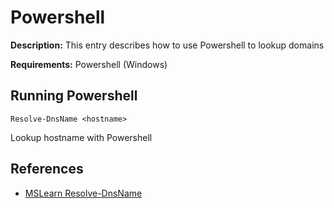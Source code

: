 # Powershell

**Description:** This entry describes how to use Powershell to lookup domains

**Requirements:** Powershell (Windows)

## Running Powershell

```
Resolve-DnsName <hostname>
```

Lookup hostname with Powershell
  
## References
* [MSLearn Resolve-DnsName](https://learn.microsoft.com/en-us/powershell/module/dnsclient/resolve-dnsname?view=windowsserver2022-ps)
